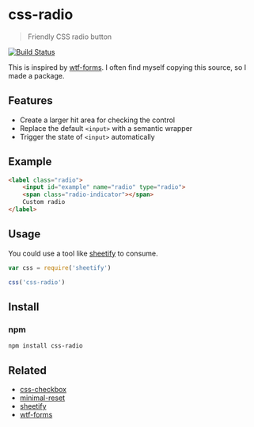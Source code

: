 # css-radio
> Friendly CSS radio button

[![Build Status](https://travis-ci.org/frekyll/css-radio.svg?branch=master)](https://travis-ci.org/frekyll/css-radio)

This is inspired by [wtf-forms](https://github.com/mdo/wtf-forms). I often find myself copying this source, so I made a package.

## Features

- Create a larger hit area for checking the control
- Replace the default `<input>` with a semantic wrapper
- Trigger the state of `<input>` automatically

## Example

```html
<label class="radio">
	<input id="example" name="radio" type="radio">
	<span class="radio-indicator"></span>
	Custom radio
</label>
```

## Usage

You could use a tool like [sheetify](https://github.com/stackcss/sheetify) to consume.

```js
var css = require('sheetify')

css('css-radio')
```

## Install

### npm
`npm install css-radio`

## Related
- [css-checkbox](https://github.com/frekyll/css-checkbox)
- [minimal-reset](https://github.com/frekyll/minimal-reset)
- [sheetify](https://github.com/stackcss/sheetify)
- [wtf-forms](https://github.com/mdo/wtf-forms)
